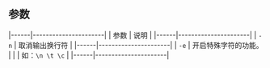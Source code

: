 ##  参数
|------|----------------------|
| 参数 | 说明                 |
|------|----------------------|
| `-n` | 取消输出换行符       |
|------|----------------------|
| `-e` | 开启特殊字符的功能。 |
|      | 如：`\n \t \c`       |
|------|----------------------|



